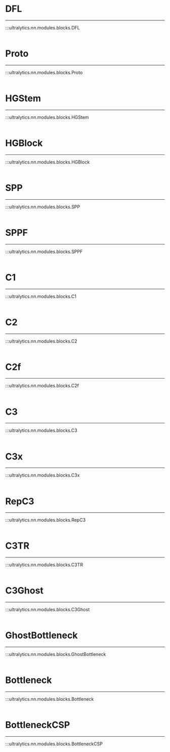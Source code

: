 # DFL
---
:::ultralytics.nn.modules.blocks.DFL
<br><br>

# Proto
---
:::ultralytics.nn.modules.blocks.Proto
<br><br>

# HGStem
---
:::ultralytics.nn.modules.blocks.HGStem
<br><br>

# HGBlock
---
:::ultralytics.nn.modules.blocks.HGBlock
<br><br>

# SPP
---
:::ultralytics.nn.modules.blocks.SPP
<br><br>

# SPPF
---
:::ultralytics.nn.modules.blocks.SPPF
<br><br>

# C1
---
:::ultralytics.nn.modules.blocks.C1
<br><br>

# C2
---
:::ultralytics.nn.modules.blocks.C2
<br><br>

# C2f
---
:::ultralytics.nn.modules.blocks.C2f
<br><br>

# C3
---
:::ultralytics.nn.modules.blocks.C3
<br><br>

# C3x
---
:::ultralytics.nn.modules.blocks.C3x
<br><br>

# RepC3
---
:::ultralytics.nn.modules.blocks.RepC3
<br><br>

# C3TR
---
:::ultralytics.nn.modules.blocks.C3TR
<br><br>

# C3Ghost
---
:::ultralytics.nn.modules.blocks.C3Ghost
<br><br>

# GhostBottleneck
---
:::ultralytics.nn.modules.blocks.GhostBottleneck
<br><br>

# Bottleneck
---
:::ultralytics.nn.modules.blocks.Bottleneck
<br><br>

# BottleneckCSP
---
:::ultralytics.nn.modules.blocks.BottleneckCSP
<br><br>
